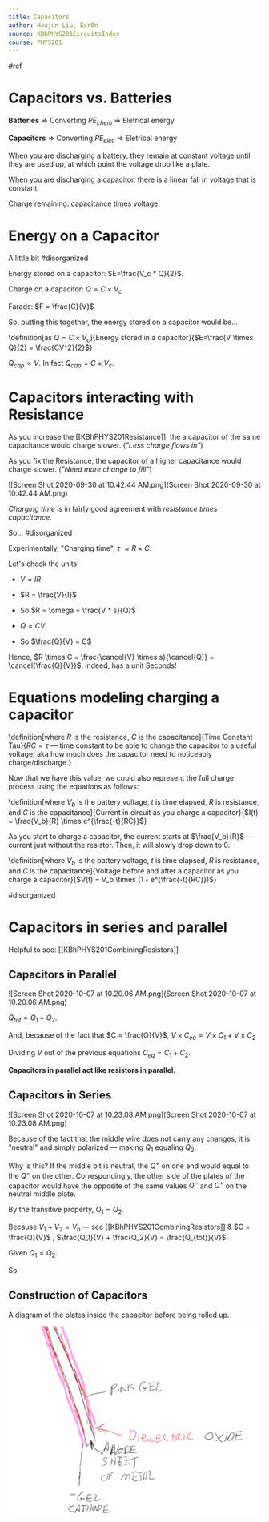```yaml
---
title: Capacitors
author: Houjun Liu, Exr0n
source: KBhPHYS201CircuitsIndex
course: PHYS201
---
```


#ref

# Capacitors vs. Batteries
**Batteries** => Converting $PE_{chem}$ => Eletrical energy

**Capacitors** => Converting $PE_{elec}$ => Eletrical energy

When you are discharging a battery, they remain at constant voltage until they are used up, at which point the voltage drop like a plate.
 
When you are discharging a capacitor, there is a linear fall in voltage that is constant.

Charge remaining: capacitance times voltage

# Energy on a Capacitor

A little bit #disorganized 

Energy stored on a capacitor: $E=\frac{V_c * Q}{2}$.

Charge on a capacitor: $Q = C \times V_c$

Farads: $F = \frac{C}{V}$

So, putting this together, the energy stored on a capacitor would be...

\definition[as $Q=C \times V_c$]{Energy stored in a capacitor}{$E=\frac{V \times Q}{2} = \frac{CV^2}{2}$}

$Q_{cap} \propto V$. In fact $Q_{cap} =  C \times V_c$.

# Capacitors interacting with Resistance
As you increase the [[KBhPHYS201Resistance]], the a capacitor of the same capacitance would charge slower. (_"Less charge flows in"_)

As you fix the Resistance, the capacitor of a higher capacitance would charge slower. (_"Need more change to fill"_)

![Screen Shot 2020-09-30 at 10.42.44 AM.png](Screen Shot 2020-09-30 at 10.42.44 AM.png)

_Charging time_ is in fairly good agreement with _resistance times capacitance_.

So... #disorganized 

Experimentally, "Charging time", $\tau$ $\approx R \times C$.

Let's check the units!

* $V = IR$
* $R = \frac{V}{I}$
* So $R = \omega = \frac{V * s}{Q}$

* $Q = CV$
* So $\frac{Q}{V} = C$

Hence, $R \times C = \frac{\cancel{V} \times s}{\cancel{Q}} = \cancel{\frac{Q}{V}}$, indeed, has a unit Seconds!

# Equations modeling charging a capacitor 
\definition[where $R$ is the resistance, $C$ is the capacitance]{Time Constant Tau}{$RC = \tau$ — time constant to be able to change the capacitor to a useful voltage; aka how much does the capacitor need to noticeably charge/discharge.}

Now that we have this value, we could also represent the full charge process using the equations as follows:

\definition[where $V_b$ is the battery voltage, $t$ is time elapsed, $R$ is resistance, and $C$ is the capacitance]{Current in circuit as you charge a capacitor}{$I(t) = \frac{V_b}{R} \times e^{\frac{-t}{RC}}$}

As you start to charge a capacitor, the current starts at $\frac{V_b}{R}$ — current just without the resistor. Then, it will slowly drop down to 0.

\definition[where $V_b$ is the battery voltage, $t$ is time elapsed, $R$ is resistance, and $C$ is the capacitance]{Voltage before and after a capacitor as you charge a capacitor}{$V(t) = V_b \times (1 - e^{\frac{-t}{RC}})$} 

#disorganized 

# Capacitors in series and parallel
Helpful to see: [[KBhPHYS201CombiningResistors]]

## Capacitors in Parallel

![Screen Shot 2020-10-07 at 10.20.06 AM.png](Screen Shot 2020-10-07 at 10.20.06 AM.png) 

$Q_{tot} = Q_1 + Q_2$.

And, because of the fact that $C = \frac{Q}{V}$, $V\times C_{eq} = V \times C_1 + V \times C_2$

Dividing $V$ out of the previous equations $C_{eq} = C_1 + C_2$.

**Capacitors in parallel act like resistors in parallel.**

## Capacitors in Series

![Screen Shot 2020-10-07 at 10.23.08 AM.png](Screen Shot 2020-10-07 at 10.23.08 AM.png)


Because of the fact that the middle wire does not carry any changes, it is "neutral" and simply polarized — making $Q_1$ equaling $Q_2.$ 

Why is this? If the middle bit is neutral, the $Q^+$ on one end would equal to the $Q^-$ on the other. Correspondingly, the other side of the plates of the capacitor would have the opposite of the same values $Q^-$ and $Q^+$ on the neutral middle plate. 

By the transitive property, $Q_1 = Q_2$.

Because $V_1 + V_2 = V_b$ — see [[KBhPHYS201CombiningResistors]] & $C = \frac{Q}{V}$ , $\frac{Q_1}{V} + \frac{Q_2}{V} = \frac{Q_{tot}}{V}$.

Given $Q_1 = Q_2$.

So

## Construction of Capacitors

A diagram of the plates inside the capacitor before being rolled up.

![](./Pastedimage20201007131933.png)
